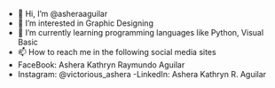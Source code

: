 - 👋 Hi, I’m @asheraaguilar
- 👀 I’m interested in Graphic Designing
- 🌱 I’m currently learning programming languages like Python, Visual Basic
- 📫 How to reach me in the following social media sites
- FaceBook: Ashera Kathryn Raymundo Aguilar
- Instagram: @victorious_ashera
-LinkedIn: Ashera Kathryn R. Aguilar

<!---
asheraaguilar/asheraaguilar is a ✨ special ✨ repository because its `README.md` (this file) appears on your GitHub profile.
You can click the Preview link to take a look at your changes.
--->
